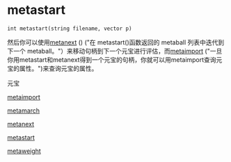 # metastart

`int metastart(string filename, vector p)`

然后你可以使用[metanext](metanext.html) () ("在 metastart()函数返回的 metaball 列表中迭代到下一个 metaball。"）来移动句柄到下一个元宝进行评估，而[metaimport](metaimport.html) ("一旦你用metastart和metanext得到一个元宝的句柄，你就可以用metaimport查询元宝的属性。")来查询元宝的属性。

元宝

[metaimport](metaimport.html)

[metamarch](metamarch.html)

[metanext](metanext.html)

[metastart](metastart.html)

[metaweight](metaweight.html)
